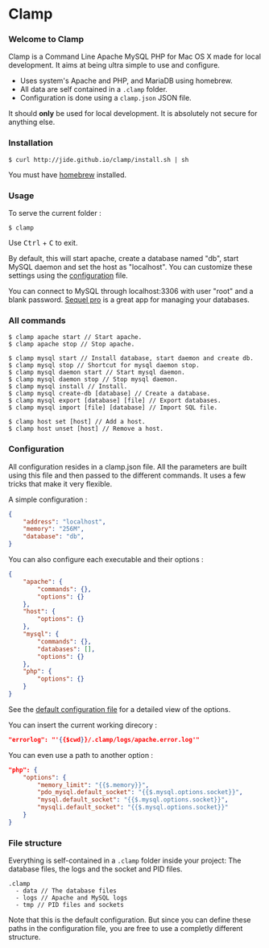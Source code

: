 Clamp
=====

### [<span class="octicon octicon-link"></span>](#welcome-to-clamp) Welcome to Clamp

Clamp is a Command Line Apache MySQL PHP for Mac OS X made for local development. It aims at being ultra simple to use and configure.

*   Uses system's Apache and PHP, and MariaDB using homebrew.
*   All data are self contained in a `.clamp` folder.
*   Configuration is done using a `clamp.json` JSON file.

<span class="octicon octicon-alert"></span> It should **only** be used for local development. It is absolutely not secure for anything else.

### [<span class="octicon octicon-link"></span>](#installation) Installation

```
$ curl http://jide.github.io/clamp/install.sh | sh
```

You must have [homebrew](http://brew.sh) installed.

### [<span class="octicon octicon-link"></span>](#quickstart) Usage

To serve the current folder :

```
$ clamp
```

Use <kbd>Ctrl</kbd> + <kbd>C</kbd> to exit.

By default, this will start apache, create a database named "db", start MySQL daemon and set the host as "localhost". You can customize these settings using the [configuration](#configuration) file.

You can connect to MySQL through localhost:3306 with user "root" and a blank password. [Sequel pro](http://www.sequelpro.com) is a great app for managing your databases.

### [<span class="octicon octicon-link"></span>](#all-commands) All commands

```
$ clamp apache start // Start apache.
$ clamp apache stop // Stop apache.

$ clamp mysql start // Install database, start daemon and create db.
$ clamp mysql stop // Shortcut for mysql daemon stop.
$ clamp mysql daemon start // Start mysql daemon.
$ clamp mysql daemon stop // Stop mysql daemon.
$ clamp mysql install // Install.
$ clamp mysql create-db [database] // Create a database.
$ clamp mysql export [database] [file] // Export databases.
$ clamp mysql import [file] [database] // Import SQL file.

$ clamp host set [host] // Add a host.
$ clamp host unset [host] // Remove a host.
```

### [<span class="octicon octicon-link"></span>](#configuration) Configuration

All configuration resides in a clamp.json file. All the parameters are built using this file and then passed to the different commands. It uses a few tricks that make it very flexible. 

A simple configuration :

```json
{
    "address": "localhost",
    "memory": "256M",
    "database": "db",
}
```

You can also configure each executable and their options :

```json
{
    "apache": {
        "commands": {},
        "options": {}
    },
    "host": {
        "options": {}
    },
    "mysql": {
        "commands": {},
        "databases": [],
        "options": {}
    },
    "php": {
        "options": {}
    }
}
```

See the [default configuration file](https://github.com/jide/clamp/blob/master/clamp.defaults.json) for a detailed view of the options.

You can insert the current working direcory :

```json
"errorlog": "'{{$cwd}}/.clamp/logs/apache.error.log'"
```

You can even use a path to another option :

```json
"php": {
    "options": {
        "memory_limit": "{{$.memory}}",
        "pdo_mysql.default_socket": "{{$.mysql.options.socket}}",
        "mysql.default_socket": "{{$.mysql.options.socket}}",
        "mysqli.default_socket": "{{$.mysql.options.socket}}"
    }
}
```

### [<span class="octicon octicon-link"></span>](#file-structure) File structure

Everything is self-contained in a `.clamp` folder inside your project: The database files, the logs and the socket and PID files.

```
.clamp
  - data // The database files
  - logs // Apache and MySQL logs
  - tmp // PID files and sockets
```

Note that this is the default configuration. But since you can define these paths in the configuration file, you are free to use a completly different structure.